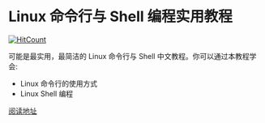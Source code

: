 # Linux 命令行与 Shell 编程实用教程

[![HitCount](http://hits.dwyl.io/KagarinoKirieStudio/ShellTutorial.svg)](http://hits.dwyl.io/KagarinoKirieStudio/ShellTutorial)


可能是最实用，最简洁的 Linux 命令行与 Shell 中文教程。你可以通过本教程学会:

- Linux 命令行的使用方式
- Linux Shell 编程

[阅读地址](https://kagarinokiriestudio.github.io/ShellTutorial/#/)
